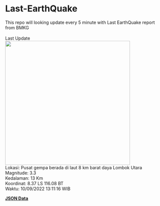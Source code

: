 # Last-EarthQuake
This repo will looking update every 5 minute with Last EarthQuake report from BMKG
<br>
<br>
Last Update
<br>
<img src="https://ews.bmkg.go.id/TEWS/data/20220910131116.mmi.jpg" width="400"/>
<br>
Lokasi: Pusat gempa berada di laut 8 km barat daya Lombok Utara <br>
Magnitude: 3.3 <br>
Kedalaman: 13 Km <br>
Koordinat: 8.37 LS 116.08 BT <br>
Waktu: 10/09/2022 13:11:16 WIB <br>

<a href="./data/data.json">**JSON Data**</a>
